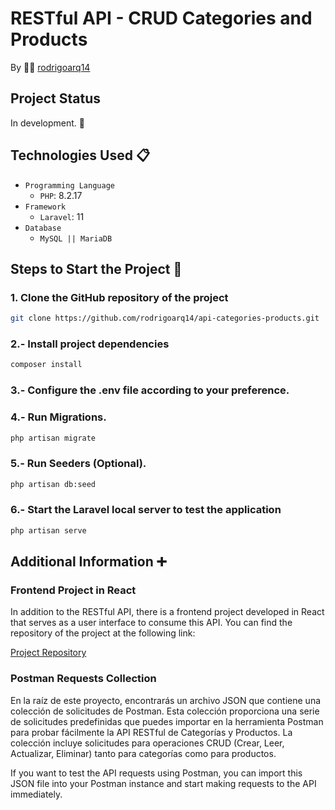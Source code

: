 # RESTful API - CRUD Categories and Products

By 👨‍💻 [rodrigoarq14](https://github.com/rodrigoarq14)

## Project Status

In development. 🚀

## Technologies Used 📋

* `Programming Language`
    * `PHP`: 8.2.17
* `Framework`
    * `Laravel`: 11
* `Database`
    * `MySQL || MariaDB`

## Steps to Start the Project 🚶


### 1. Clone the GitHub repository of the project

```bash
git clone https://github.com/rodrigoarq14/api-categories-products.git
```

### 2.- Install project dependencies

``` bash
composer install
```

### 3.- Configure the .env file according to your preference.

### 4.- Run Migrations.

``` bash
php artisan migrate
```

### 5.- Run Seeders (Optional).

``` bash
php artisan db:seed
```

### 6.- Start the Laravel local server to test the application

``` bash
php artisan serve
```

## Additional Information ➕

### Frontend Project in React

In addition to the RESTful API, there is a frontend project developed in React that serves as a user interface to consume this API. You can find the repository of the project at the following link:

[Project Repository](https://github.com/rodrigoarq14/categories-products-react)

### Postman Requests Collection

En la raíz de este proyecto, encontrarás un archivo JSON que contiene una colección de solicitudes de Postman. Esta colección proporciona una serie de solicitudes predefinidas que puedes importar en la herramienta Postman para probar fácilmente la API RESTful de Categorías y Productos. La colección incluye solicitudes para operaciones CRUD (Crear, Leer, Actualizar, Eliminar) tanto para categorías como para productos.

If you want to test the API requests using Postman, you can import this JSON file into your Postman instance and start making requests to the API immediately.